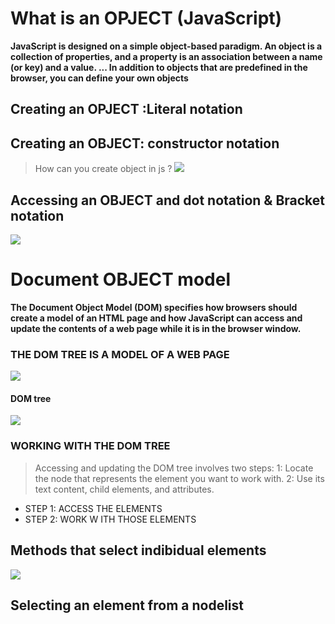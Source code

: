 # What is an OPJECT (JavaScript)
**JavaScript is designed on a simple object-based paradigm. An object is a collection of properties, and a property is an association between a name (or key) and a value. ... In addition to objects that are predefined in the browser, you can define your own objects**

## Creating an OPJECT  :Literal notation
## Creating an OBJECT: constructor notation 
> How can you create object in js ?
![](https://miro.medium.com/max/3916/1*2s2U-uXrRGFrkqYaFhBBUA.png)

## Accessing an OBJECT and dot notation & Bracket notation
![](https://bunlong.github.io/assets/img/dot-notation-vs-bracket-notation-to-access-object-properties-in-javascript.png)

# Document OBJECT model 
**The Document Object Model (DOM) specifies how browsers should create a model of an HTML page and how JavaScript can access and update the contents of a web page while it is in the browser window.**

###  THE DOM TREE IS A MODEL OF A WEB PAGE
![](https://info340.github.io/img/html/dom-tree.jpg)

#### DOM tree
![](https://upload.wikimedia.org/wikipedia/commons/thumb/5/5a/DOM-model.svg/1200px-DOM-model.svg.png)

###  WORKING WITH THE DOM TREE

>Accessing and updating the DOM tree involves two steps:
>1: Locate the node that represents the element you want to work with. 
>2: Use its text content, child elements, and attributes.

* STEP 1: ACCESS THE ELEMENTS
* STEP 2: WORK W ITH THOSE ELEMENTS

## Methods that select indibidual elements
![](https://image.slidesharecdn.com/javascriptapisyouveneverheardof-121112193408-phpapp02/95/slide-23-1024.jpg)


## Selecting an element from a nodelist